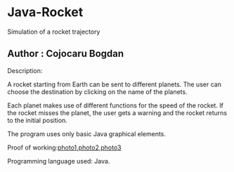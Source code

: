 # Java-Rocket

Simulation of a rocket trajectory 

## Author : Cojocaru Bogdan

Description:

A rocket starting from Earth can be sent to different planets. The user can choose the destination by clicking on the name of the planets.

Each planet makes use of different functions for the speed of the rocket. If the rocket misses the planet, the user gets a warning and the rocket returns to the initial position.

The program uses only basic Java graphical elements.

Proof of working:[photo1](https://imgur.com/jeTwnO0),[photo2](https://imgur.com/gnuN5wj),[photo3](https://imgur.com/IoXRJEl)

Programming language used: Java.
